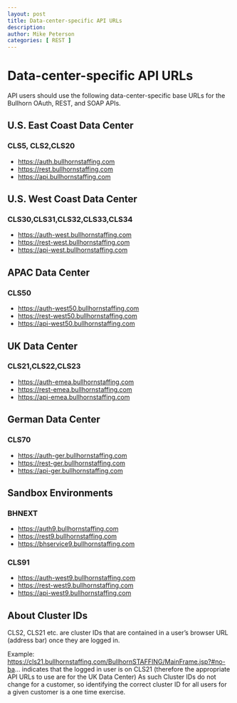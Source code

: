 ```yaml
---
layout: post
title: Data-center-specific API URLs
description: 
author: Mike Peterson
categories: [ REST ]
---
```


# Data-center-specific API URLs

API users should use the following data-center-specific base URLs for the Bullhorn OAuth, REST, and SOAP APIs.

## U.S. East Coast Data Center
### CLS5, CLS2,CLS20

* https://auth.bullhornstaffing.com 
* https://rest.bullhornstaffing.com
* https://api.bullhornstaffing.com

## U.S. West Coast Data Center
### CLS30,CLS31,CLS32,CLS33,CLS34

* https://auth-west.bullhornstaffing.com
* https://rest-west.bullhornstaffing.com
* https://api-west.bullhornstaffing.com

## APAC Data Center
### CLS50

* https://auth-west50.bullhornstaffing.com
* https://rest-west50.bullhornstaffing.com
* https://api-west50.bullhornstaffing.com

## UK Data Center
### CLS21,CLS22,CLS23

* https://auth-emea.bullhornstaffing.com
* https://rest-emea.bullhornstaffing.com
* https://api-emea.bullhornstaffing.com

## German Data Center
### CLS70

* https://auth-ger.bullhornstaffing.com
* https://rest-ger.bullhornstaffing.com
* https://api-ger.bullhornstaffing.com

## Sandbox Environments
### BHNEXT

* https://auth9.bullhornstaffing.com
* https://rest9.bullhornstaffing.com
* https://bhservice9.bullhornstaffing.com

### CLS91

* https://auth-west9.bullhornstaffing.com
* https://rest-west9.bullhornstaffing.com
* https://api-west9.bullhornstaffing.com

## About Cluster IDs

CLS2, CLS21 etc. are cluster IDs that are contained in a user’s browser URL (address bar) once they are logged in.

Example: https://cls21.bullhornstaffing.com/BullhornSTAFFING/MainFrame.jsp?#no-ba... indicates that the logged in user is on CLS21 (therefore the appropriate API URLs to use are for the UK Data Center)
As such Cluster IDs do not change for a customer, so identifying the correct cluster ID for all users for a given customer is a one time exercise.



